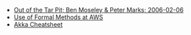 * [Out of the Tar Pit; Ben Moseley & Peter Marks; 2006-02-06](http://shaffner.us/cs/papers/tarpit.pdf)
* [Use of Formal Methods at AWS](http://research.microsoft.com/en-us/um/people/lamport/tla/amazon.html)
* [Akka Cheatsheet](https://github.com/sjuvekar/reactive-programming-scala/blob/master/ReactiveCheatSheet.md)
